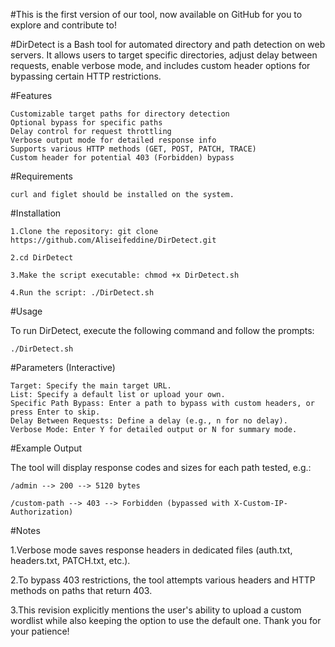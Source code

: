 #This is the first version of our tool, now available on GitHub for you to explore and contribute to!

#DirDetect is a Bash tool for automated directory and path detection on web servers. It allows users to target specific directories, adjust delay between requests, enable verbose mode, and includes custom header options for bypassing certain HTTP restrictions.

#Features

    Customizable target paths for directory detection
    Optional bypass for specific paths
    Delay control for request throttling
    Verbose output mode for detailed response info
    Supports various HTTP methods (GET, POST, PATCH, TRACE)
    Custom header for potential 403 (Forbidden) bypass

#Requirements

    curl and figlet should be installed on the system.

#Installation

    1.Clone the repository: git clone https://github.com/Aliseifeddine/DirDetect.git   

    2.cd DirDetect

    3.Make the script executable: chmod +x DirDetect.sh

    4.Run the script: ./DirDetect.sh

#Usage

To run DirDetect, execute the following command and follow the prompts:

    ./DirDetect.sh

#Parameters (Interactive)

    Target: Specify the main target URL.
    List: Specify a default list or upload your own.
    Specific Path Bypass: Enter a path to bypass with custom headers, or press Enter to skip.
    Delay Between Requests: Define a delay (e.g., n for no delay).
    Verbose Mode: Enter Y for detailed output or N for summary mode.

#Example Output

The tool will display response codes and sizes for each path tested, e.g.:

    /admin --> 200 --> 5120 bytes

    /custom-path --> 403 --> Forbidden (bypassed with X-Custom-IP-Authorization)


#Notes

1.Verbose mode saves response headers in dedicated files (auth.txt, headers.txt, PATCH.txt, etc.).
    
2.To bypass 403 restrictions, the tool attempts various headers and HTTP methods on paths that return 403.
    
3.This revision explicitly mentions the user's ability to upload a custom wordlist while also keeping the option to use the default one. Thank you for your patience!



    
